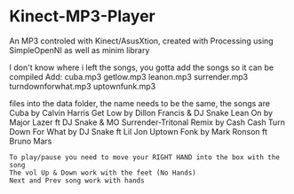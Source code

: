 # Kinect-MP3-Player
An MP3 controled with Kinect/AsusXtion, created with Processing using SimpleOpenNI as well as minim library

I don't know where i left the songs, you gotta add the songs so it can be compiled
  Add:
    cuba.mp3
    getlow.mp3
    leanon.mp3
    surrender.mp3
    turndownforwhat.mp3
    uptownfunk.mp3
  
  files into the data folder, the name needs to be the same, the songs are
    Cuba by Calvin Harris
    Get Low by Dillon Francis & DJ Snake
    Lean On by Major Lazer ft DJ Snake & MO
    Surrender-Tritonal Remix by Cash Cash
    Turn Down For What by DJ Snake ft Lil Jon
    Uptown Fonk by Mark Ronson ft Bruno Mars
    
    To play/pause you need to move your RIGHT HAND into the box with the song
    The vol Up & Down work with the feet (No Hands)
    Next and Prev song work with hands
